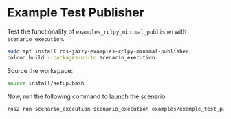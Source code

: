 # Example Test Publisher

Test the functionality of `examples_rclpy_minimal_publisher`with `scenario_execution`.


```bash
sudo apt install ros-jazzy-examples-rclpy-minimal-publisher
colcon build --packages-up-to scenario_execution
```

Source the workspace:

```bash
source install/setup.bash
```

Now, run the following command to launch the scenario:

```bash
ros2 run scenario_execution scenario_execution examples/example_test_publisher/test_publisher.osc
```
